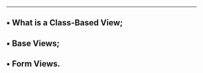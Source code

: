 -----------------------------------------------------------
• What is a Class-Based View;
-----------------------------------------------------------
• Base Views;
-----------------------------------------------------------
• Form Views.
-----------------------------------------------------------
